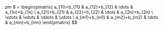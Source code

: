 pm B = \begin{pmatrix} a_{11}+b_{11} & a_{12}+b_{12} & \dots & a_{1n}+b_{1n} \\ a_{21}+b_{21} & a_{22}+b_{22} & \dots & a_{2n}+b_{2n} \\ \vdots & \vdots & \ddots & \vdots \\ a_{m1}+b_{m1} & a_{m2}+b_{m2} & \dots & a_{mn}+b_{mn} \end{pmatrix} $$